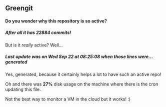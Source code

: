 ## Greengit

#### Do you wonder why this repository is so active?

##### After all it has 22884 commits!

But is it *really* active? Well...

##### Last update was on Wed Sep 22 at 08:25:08 when those lines were... generated

Yes, generated, because it certainly helps a lot to have such an active repo!

Oh and there was **27%** disk usage on the machine
where there is the cron updating this file.

Not the best way to monitor a VM in the cloud but it works! :)
